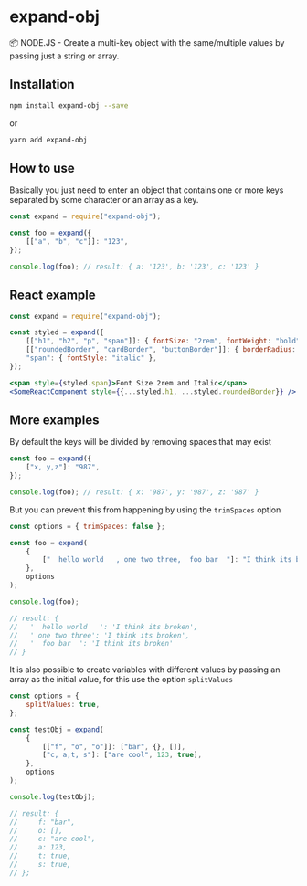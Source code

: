 # expand-obj

📦 NODE.JS - Create a multi-key object with the same/multiple values by passing just a string or array.

## Installation

```bash
npm install expand-obj --save
```

or

```bash
yarn add expand-obj
```

## How to use

Basically you just need to enter an object that contains one or more keys separated by some character or an array as a key.

```js
const expand = require("expand-obj");

const foo = expand({
    [["a", "b", "c"]]: "123",
});

console.log(foo); // result: { a: '123', b: '123', c: '123' }
```

## React example

```jsx
const expand = require("expand-obj");

const styled = expand({
    [["h1", "h2", "p", "span"]]: { fontSize: "2rem", fontWeight: "bold" },
    [["roundedBorder", "cardBorder", "buttonBorder"]]: { borderRadius: "7px" },
    "span": { fontStyle: "italic" },
});

<span style={styled.span}>Font Size 2rem and Italic</span>
<SomeReactComponent style={{...styled.h1, ...styled.roundedBorder}} />
```

## More examples

By default the keys will be divided by removing spaces that may exist

```js
const foo = expand({
    ["x, y,z"]: "987",
});

console.log(foo); // result: { x: '987', y: '987', z: '987' }
```

But you can prevent this from happening by using the `trimSpaces` option

```js
const options = { trimSpaces: false };

const foo = expand(
    {
        ["  hello world   , one two three,  foo bar  "]: "I think its broken",
    },
    options
);

console.log(foo);

// result: {
//   '  hello world   ': 'I think its broken',
//   ' one two three': 'I think its broken',
//   '  foo bar  ': 'I think its broken'
// }
```

It is also possible to create variables with different values by passing an array as the initial value, for this use the option `splitValues`

```js
const options = {
    splitValues: true,
};

const testObj = expand(
    {
        [["f", "o", "o"]]: ["bar", {}, []],
        ["c, a,t, s"]: ["are cool", 123, true],
    },
    options
);

console.log(testObj);

// result: {
//     f: "bar",
//     o: [],
//     c: "are cool",
//     a: 123,
//     t: true,
//     s: true,
// };
```
